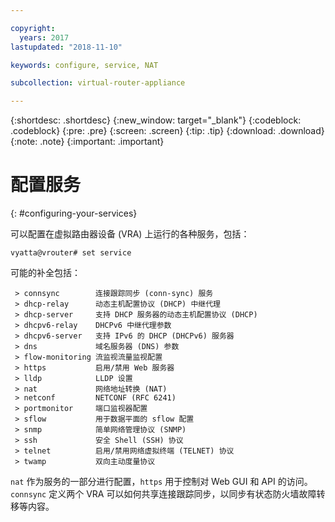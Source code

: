 ```yaml
---

copyright:
  years: 2017
lastupdated: "2018-11-10"

keywords: configure, service, NAT

subcollection: virtual-router-appliance

---
```


{:shortdesc: .shortdesc}
{:new_window: target="_blank"}
{:codeblock: .codeblock}
{:pre: .pre}
{:screen: .screen}
{:tip: .tip}
{:download: .download}
{:note: .note}
{:important: .important}

# 配置服务
{: #configuring-your-services}

可以配置在虚拟路由器设备 (VRA) 上运行的各种服务，包括：

`vyatta@vrouter# set service`

可能的补全包括：

```
 > connsync        连接跟踪同步 (conn-sync) 服务
 > dhcp-relay      动态主机配置协议 (DHCP) 中继代理
 > dhcp-server     支持 DHCP 服务器的动态主机配置协议 (DHCP)
 > dhcpv6-relay    DHCPv6 中继代理参数
 > dhcpv6-server   支持 IPv6 的 DHCP (DHCPv6) 服务器
 > dns             域名服务器 (DNS) 参数
 > flow-monitoring 流监视流量监视配置
 > https           启用/禁用 Web 服务器
 > lldp            LLDP 设置
 > nat             网络地址转换 (NAT)
 > netconf         NETCONF (RFC 6241)
 > portmonitor     端口监视器配置
 > sflow           用于数据平面的 sflow 配置
 > snmp            简单网络管理协议 (SNMP)
 > ssh             安全 Shell (SSH) 协议
 > telnet          启用/禁用网络虚拟终端 (TELNET) 协议
 > twamp           双向主动度量协议
```

`nat` 作为服务的一部分进行配置，`https` 用于控制对 Web GUI 和 API 的访问。`connsync` 定义两个 VRA 可以如何共享连接跟踪同步，以同步有状态防火墙故障转移等内容。
